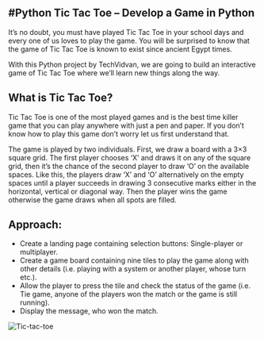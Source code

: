 #Python Tic Tac Toe – Develop a Game in Python
-----------------------------------------------------------
It’s no doubt, you must have played Tic Tac Toe in your school days and every one of us loves to play the game. You will be surprised to know that the game of Tic Tac Toe is known to exist since ancient Egypt times.

With this Python project by TechVidvan, we are going to build an interactive game of Tic Tac Toe where we’ll learn new things along the way.

What is Tic Tac Toe?
-----------------------------------------------------------
Tic Tac Toe is one of the most played games and is the best time killer game that you can play anywhere with just a pen and paper. If you don’t know how to play this game don’t worry let us first understand that.

The game is played by two individuals. First, we draw a board with a 3×3 square grid. The first player chooses ‘X’ and draws it on any of the square grid, then it’s the chance of the second player to draw ‘O’ on the available spaces. Like this, the players draw ‘X’ and ‘O’ alternatively on the empty spaces until a player succeeds in drawing 3 consecutive marks either in the horizontal, vertical or diagonal way. Then the player wins the game otherwise the game draws when all spots are filled.

Approach:
------------------------------------------
- Create a landing page containing selection buttons: Single-player or multiplayer.
- Create a game board containing nine tiles to play the game along with other details (i.e. playing with a system or another player, whose turn etc.).
- Allow the player to press the tile and check the status of the game (i.e. Tie game, anyone of the players won the match or the game is still running).
- Display the message, who won the match.


![Tic-tac-toe](https://user-images.githubusercontent.com/81232337/198999098-16d1d126-c62a-4c27-a420-5ed652d8135a.gif)
